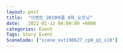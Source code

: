 ```yaml
---
layout: post
title:  "이벤트_2019여름_0화_오프닝"
date:   2022-01-12 04:00:00 +0000
categories: Event
Tags: Story Event
SceneCode: ["scene_evt190627_cp0_q1_s10"]
---
```

